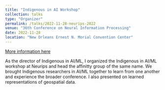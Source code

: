 ```yaml
---
title: "Indigenous in AI Workshop"
collection: talks
type: "Organizer"
permalink: /talks/2022-11-28-neurips-2022
venue: "36th Conference on Neural Information Processing"
date: 2022-11-28
location: "New Orleans Ernest N. Morial Convention Center"
---
```


[More information here](https://neurips.cc/virtual/2022/affinity-workshop/50035)

As the director of Indigenous in AI/ML, I organized the Indigenous in AI/ML workshop at Neurips and head the affinitty group of the same name. We brought Indigenous researchers in AI/ML together to learn from one another and experience the broader conference. I also presented on learned representations of geospatial data.
